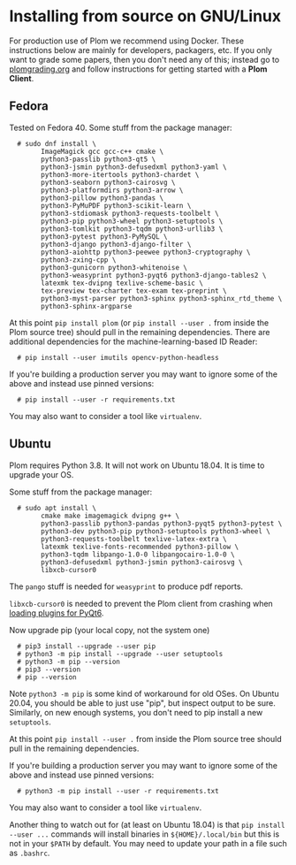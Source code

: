 <!--
__copyright__ = "Copyright (C) 2018 Andrew Rechnitzer"
__copyright__ = "Copyright (C) 2018-2024 Colin B. Macdonald"
__copyright__ = "Copyright (C) 2019-2020 Matthew Coles"
__copyright__ = "Copyright (C) 2023 Natalie Balashov"
__copyright__ = "Copyright (C) 2023 Julian Lapenna"
__license__ = "AGPL-3.0-or-later"
 -->

Installing from source on GNU/Linux
===================================

For production use of Plom we recommend using Docker.  These instructions below
are mainly for developers, packagers, etc.
If you only want to grade some papers, then you don't need any of this; instead
go to [plomgrading.org](https://plomgrading.org) and follow instructions for getting started with
a **Plom Client**.


Fedora
------

Tested on Fedora 40.  Some stuff from the package manager:
```
  # sudo dnf install \
        ImageMagick gcc gcc-c++ cmake \
        python3-passlib python3-qt5 \
        python3-jsmin python3-defusedxml python3-yaml \
        python3-more-itertools python3-chardet \
        python3-seaborn python3-cairosvg \
        python3-platformdirs python3-arrow \
        python3-pillow python3-pandas \
        python3-PyMuPDF python3-scikit-learn \
        python3-stdiomask python3-requests-toolbelt \
        python3-pip python3-wheel python3-setuptools \
        python3-tomlkit python3-tqdm python3-urllib3 \
        python3-pytest python3-PyMySQL \
        python3-django python3-django-filter \
        python3-aiohttp python3-peewee python3-cryptography \
        python3-zxing-cpp \
        python3-gunicorn python3-whitenoise \
        python3-weasyprint python3-pyqt6 python3-django-tables2 \
        latexmk tex-dvipng texlive-scheme-basic \
        tex-preview tex-charter tex-exam tex-preprint \
        python3-myst-parser python3-sphinx python3-sphinx_rtd_theme \
        python3-sphinx-argparse
```
At this point `pip install plom` (or `pip install --user .` from inside
the Plom source tree) should pull in the remaining dependencies.
There are additional dependencies for the machine-learning-based ID Reader:
```
  # pip install --user imutils opencv-python-headless
```
If you're building a production server you may want to ignore some of the above
and instead use pinned versions:
```
  # pip install --user -r requirements.txt
```
You may also want to consider a tool like `virtualenv`.


Ubuntu
------

Plom requires Python 3.8.
It will not work on Ubuntu 18.04.  It is time to upgrade your OS.

Some stuff from the package manager:
```
  # sudo apt install \
        cmake make imagemagick dvipng g++ \
        python3-passlib python3-pandas python3-pyqt5 python3-pytest \
        python3-dev python3-pip python3-setuptools python3-wheel \
        python3-requests-toolbelt texlive-latex-extra \
        latexmk texlive-fonts-recommended python3-pillow \
        python3-tqdm libpango-1.0-0 libpangocairo-1.0-0 \
        python3-defusedxml python3-jsmin python3-cairosvg \
        libxcb-cursor0
```
The `pango` stuff is needed for `weasyprint` to produce pdf reports.

`libxcb-cursor0` is needed to prevent the Plom client from crashing when [loading plugins for PyQt6](https://stackoverflow.com/questions/68036484/qt-qpa-plugin-could-not-load-the-qt-platform-plugin-xcb-in-even-though-it).

Now upgrade pip (your local copy, not the system one)
```
  # pip3 install --upgrade --user pip
  # python3 -m pip install --upgrade --user setuptools
  # python3 -m pip --version
  # pip3 --version
  # pip --version
```
Note `python3 -m pip` is some kind of workaround for old OSes.
On Ubuntu 20.04, you should be able to just use "pip", but inspect output to be sure.
Similarly, on new enough systems, you don't need to pip install a new `setuptools`.

At this point `pip install --user .` from inside the Plom source tree should pull
in the remaining dependencies.

If you're building a production server you may want to ignore some of the above
and instead use pinned versions:
```
  # python3 -m pip install --user -r requirements.txt
```
You may also want to consider a tool like `virtualenv`.

Another thing to watch out for (at least on Ubuntu 18.04) is that
`pip install --user ...` commands will install binaries in
`${HOME}/.local/bin` but this is not in your `$PATH` by default.
You may need to update your path in a file such as `.bashrc`.
